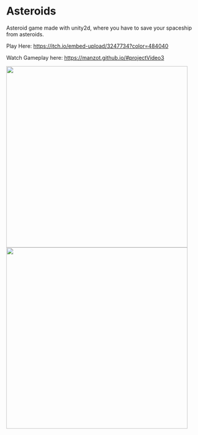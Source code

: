# Asteroids
Asteroid game made with unity2d, where you have to save your spaceship from asteroids.

Play Here: https://itch.io/embed-upload/3247734?color=484040

Watch Gameplay here: https://manzot.github.io/#projectVideo3

<img src="https://i.imgur.com/zv8pBGS.png" height="480">

<img src="https://i.imgur.com/AYnDRV0.png" height="480">
